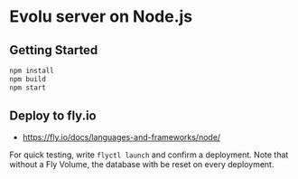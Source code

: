# Evolu server on Node.js

## Getting Started

```bash
npm install
npm build
npm start
```

## Deploy to fly.io

- https://fly.io/docs/languages-and-frameworks/node/

For quick testing, write `flyctl launch` and confirm a deployment. Note that without a Fly Volume, the database with be reset on every deployment.
